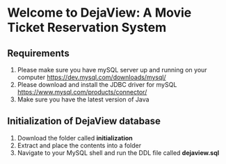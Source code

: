 # Welcome to DejaView: A Movie Ticket Reservation System

## Requirements
1. Please make sure you have mySQL server up and running on your computer https://dev.mysql.com/downloads/mysql/
2. Please download and install the JDBC driver for mySQL https://www.mysql.com/products/connector/
3. Make sure you have the latest version of Java


## Initialization of DejaView database
1. Download the folder called **initialization**
2. Extract and place the contents into a folder 
3. Navigate to your MySQL shell and run the DDL file called **dejaview.sql**
